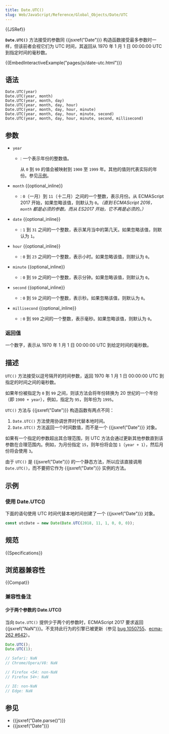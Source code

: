 ```yaml
---
title: Date.UTC()
slug: Web/JavaScript/Reference/Global_Objects/Date/UTC
---
```


{{JSRef}}

**`Date.UTC()`** 方法接受的参数同 {{jsxref("Date")}} 构造函数接受最多参数时一样，但该前者会视它们为 UTC 时间，其返回从 1970 年 1 月 1 日 00:00:00 UTC 到指定时间的毫秒数。

{{EmbedInteractiveExample("pages/js/date-utc.html")}}

## 语法

```js-nolint
Date.UTC(year)
Date.UTC(year, month)
Date.UTC(year, month, day)
Date.UTC(year, month, day, hour)
Date.UTC(year, month, day, hour, minute)
Date.UTC(year, month, day, hour, minute, second)
Date.UTC(year, month, day, hour, minute, second, millisecond)
```

## 参数

- `year`

  - : 一个表示年份的整数值。

    从 `0` 到 `99` 的值会被映射到 `1900` 至 `1999` 年。其他的值则代表实际的年份。参见[示例](/zh-CN/docs/Web/JavaScript/Reference/Global_Objects/Date#例子：将两位数年份映射为_1900_-_1999_年)。

- `month` {{optional_inline}}
  - : `0`（一月）到 `11`（十二月）之间的一个整数，表示月份。从 ECMAScript 2017 开始，如果忽略该值，则默认为 `0`。_（直到 ECMAScript 2016，`month` 都是必须的参数。而从 ES2017 开始，它不再是必须的。）_
- `date` {{optional_inline}}
  - : `1` 到 `31` 之间的一个整数，表示某月当中的第几天。如果忽略该值，则默认为 `1`。
- `hour` {{optional_inline}}
  - : `0` 到 `23` 之间的一个整数，表示小时。如果忽略该值，则默认为 `0`。
- `minute` {{optional_inline}}
  - : `0` 到 `59` 之间的一个整数，表示分钟。如果忽略该值，则默认为 `0`。
- `second` {{optional_inline}}
  - : `0` 到 `59` 之间的一个整数，表示秒。如果忽略该值，则默认为 `0`。
- `millisecond` {{optional_inline}}
  - : `0` 到 `999` 之间的一个整数，表示毫秒。如果忽略该值，则默认为 `0`。

### 返回值

一个数字，表示从 1970 年 1 月 1 日 00:00:00 UTC 到给定时间的毫秒数。

## 描述

`UTC()` 方法接受以逗号隔开的时间参数，返回 1970 年 1 月 1 日 00:00:00 UTC 到指定的时间之间的毫秒数。

如果年份被指定为 `0` 到 `99` 之间，则该方法会将年份转换为 20 世纪的一个年份（即 `1900 + year`），例如，指定为 `95`，则年份为 `1995`。

`UTC()` 方法与 {{jsxref("Date")}} 构造函数有两点不同：

1. `Date.UTC()` 方法使用协调世界时代替本地时间。
2. `Date.UTC()` 方法返回一个时间数值，而不是一个 {{jsxref("Date")}} 对象。

如果有一个指定的参数超出其合理范围，则 UTC 方法会通过更新其他参数直到该参数在合理范围内。例如，为月份指定 `15`，则年份将会加 `1`（`year + 1`），然后月份将会使用 `3`。

由于 `UTC()` 是 {{jsxref("Date")}} 的一个静态方法，所以应该直接调用 `Date.UTC()`，而不要把它作为 {{jsxref("Date")}} 实例的方法。

## 示例

### 使用 Date.UTC()

下面的语句使用 UTC 时间代替本地时间创建了一个 {{jsxref("Date")}} 对象。

```js
const utcDate = new Date(Date.UTC(2018, 11, 1, 0, 0, 0));
```

## 规范

{{Specifications}}

## 浏览器兼容性

{{Compat}}

### 兼容性备注

#### 少于两个参数的 Date.UTC()

当向 `Date.UTC()` 提供少于两个的参数时，ECMAScript 2017 要求返回 {{jsxref("NaN")}}。不支持此行为的引擎已被更新（参见 [bug 1050755](https://bugzilla.mozilla.org/show_bug.cgi?id=1050755)、[ecma-262 #642](https://github.com/tc39/ecma262/pull/642)）。

```js
Date.UTC();
Date.UTC(1);

// Safari: NaN
// Chrome/Opera/V8: NaN

// Firefox <54: non-NaN
// Firefox 54+: NaN

// IE: non-NaN
// Edge: NaN
```

## 参见

- {{jsxref("Date.parse()")}}
- {{jsxref("Date")}}
